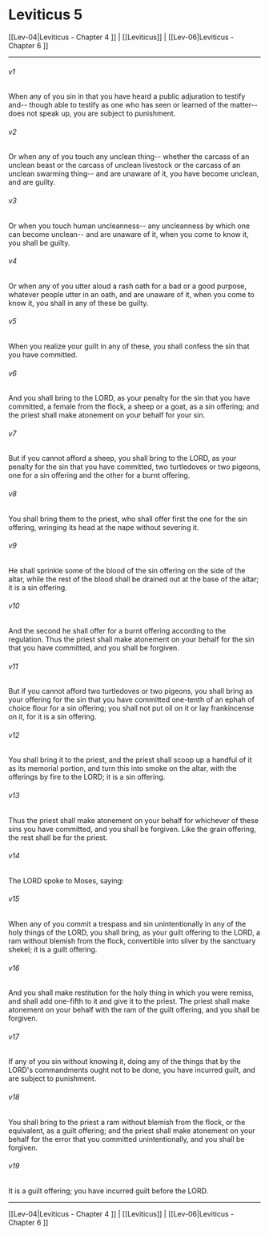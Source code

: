 # Leviticus 5

[[Lev-04|Leviticus - Chapter 4 ]] | [[Leviticus]] | [[Lev-06|Leviticus - Chapter 6 ]]
***

###### v1
When any of you sin in that you have heard a public adjuration to testify and-- though able to testify as one who has seen or learned of the matter-- does not speak up, you are subject to punishment.
###### v2
Or when any of you touch any unclean thing-- whether the carcass of an unclean beast or the carcass of unclean livestock or the carcass of an unclean swarming thing-- and are unaware of it, you have become unclean, and are guilty.
###### v3
Or when you touch human uncleanness-- any uncleanness by which one can become unclean-- and are unaware of it, when you come to know it, you shall be guilty.
###### v4
Or when any of you utter aloud a rash oath for a bad or a good purpose, whatever people utter in an oath, and are unaware of it, when you come to know it, you shall in any of these be guilty.
###### v5
When you realize your guilt in any of these, you shall confess the sin that you have committed.
###### v6
And you shall bring to the LORD, as your penalty for the sin that you have committed, a female from the flock, a sheep or a goat, as a sin offering; and the priest shall make atonement on your behalf for your sin.
###### v7
But if you cannot afford a sheep, you shall bring to the LORD, as your penalty for the sin that you have committed, two turtledoves or two pigeons, one for a sin offering and the other for a burnt offering.
###### v8
You shall bring them to the priest, who shall offer first the one for the sin offering, wringing its head at the nape without severing it.
###### v9
He shall sprinkle some of the blood of the sin offering on the side of the altar, while the rest of the blood shall be drained out at the base of the altar; it is a sin offering.
###### v10
And the second he shall offer for a burnt offering according to the regulation. Thus the priest shall make atonement on your behalf for the sin that you have committed, and you shall be forgiven.
###### v11
But if you cannot afford two turtledoves or two pigeons, you shall bring as your offering for the sin that you have committed one-tenth of an ephah of choice flour for a sin offering; you shall not put oil on it or lay frankincense on it, for it is a sin offering.
###### v12
You shall bring it to the priest, and the priest shall scoop up a handful of it as its memorial portion, and turn this into smoke on the altar, with the offerings by fire to the LORD; it is a sin offering.
###### v13
Thus the priest shall make atonement on your behalf for whichever of these sins you have committed, and you shall be forgiven. Like the grain offering, the rest shall be for the priest.
###### v14
The LORD spoke to Moses, saying:
###### v15
When any of you commit a trespass and sin unintentionally in any of the holy things of the LORD, you shall bring, as your guilt offering to the LORD, a ram without blemish from the flock, convertible into silver by the sanctuary shekel; it is a guilt offering.
###### v16
And you shall make restitution for the holy thing in which you were remiss, and shall add one-fifth to it and give it to the priest. The priest shall make atonement on your behalf with the ram of the guilt offering, and you shall be forgiven.
###### v17
If any of you sin without knowing it, doing any of the things that by the LORD's commandments ought not to be done, you have incurred guilt, and are subject to punishment.
###### v18
You shall bring to the priest a ram without blemish from the flock, or the equivalent, as a guilt offering; and the priest shall make atonement on your behalf for the error that you committed unintentionally, and you shall be forgiven.
###### v19
It is a guilt offering; you have incurred guilt before the LORD.

***

[[Lev-04|Leviticus - Chapter 4 ]] | [[Leviticus]] | [[Lev-06|Leviticus - Chapter 6 ]]
